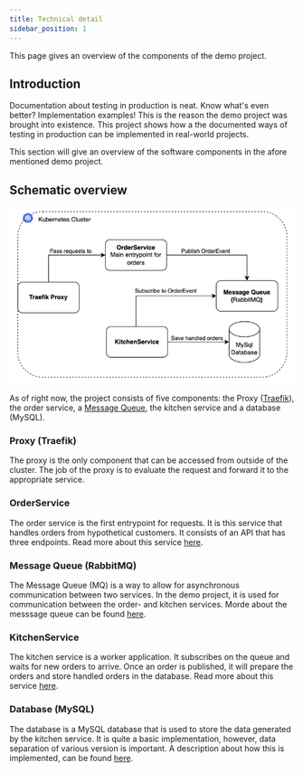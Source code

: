 ```yaml
---
title: Technical detail
sidebar_position: 1
---
```


This page gives an overview of the components of the demo project.

## Introduction

Documentation about testing in production is neat. Know what's even better? Implementation examples! This is the reason the demo project was brought into existence. This project shows how a the documented ways of testing in production can be implemented in real-world projects.

This section will give an overview of the software components in the afore mentioned demo project.

## Schematic overview

![Component overview](./img/components-overview.png)

As of right now, the project consists of five components: the Proxy ([Traefik](https://traefik.io/)), the order service, a [Message Queue](https://www.ibm.com/docs/en/ibm-mq/8.0?topic=overview-introduction-message-queuing), the kitchen service and a database (MySQL).

### Proxy (Traefik)

The proxy is the only component that can be accessed from outside of the cluster. The job of the proxy is to evaluate the request and forward it to the appropriate service.

### OrderService

The order service is the first entrypoint for requests. It is this service that handles orders from hypothetical customers. It consists of an API that has three endpoints. Read more about this service [here](./order-service.md).

### Message Queue (RabbitMQ)

The Message Queue (MQ) is a way to allow for asynchronous communication between two services. In the demo project, it is used for communication between the order- and kitchen services. Morde about the messsage queue can be found [here](./message-queue.md).

### KitchenService

The kitchen service is a worker application. It subscribes on the queue and waits for new orders to arrive. Once an order is published, it will prepare the orders and store handled orders in the database. Read more about this service [here](./kitchen-service.md).

### Database (MySQL)

The database is a MySQL database that is used to store the data generated by the kitchen service. It is quite a basic implementation, however, data separation of various version is important. A description about how this is implemented, can be found [here](./data-separation.md#database).
